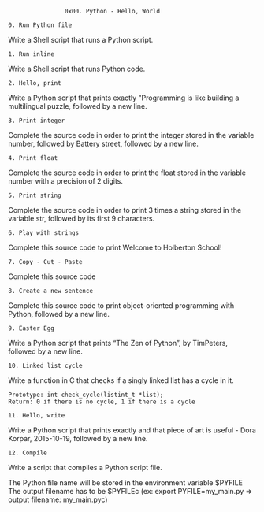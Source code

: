 					0x00. Python - Hello, World

	0. Run Python file

Write a Shell script that runs a Python script.

	1. Run inline

Write a Shell script that runs Python code.

	2. Hello, print

Write a Python script that prints exactly "Programming is like building a multilingual puzzle, followed by a new line.

	3. Print integer

Complete the source code in order to print the integer stored in the variable number, followed by Battery street, followed by a new line.

	4. Print float

Complete the source code in order to print the float stored in the variable number with a precision of 2 digits.

	5. Print string

Complete the source code in order to print 3 times a string stored in the variable str, followed by its first 9 characters.

	6. Play with strings

Complete this source code to print Welcome to Holberton School!

	7. Copy - Cut - Paste

Complete this source code

	8. Create a new sentence


Complete this source code to print object-oriented programming with Python, followed by a new line.

	9. Easter Egg

Write a Python script that prints “The Zen of Python”, by TimPeters, followed by a new line.

	10. Linked list cycle

Write a function in C that checks if a singly linked list has a cycle in it.

    Prototype: int check_cycle(listint_t *list);
    Return: 0 if there is no cycle, 1 if there is a cycle

	11. Hello, write

Write a Python script that prints exactly and that piece of art is useful - Dora Korpar, 2015-10-19, followed by a new line.

	12. Compile

Write a script that compiles a Python script file.

The Python file name will be stored in the environment variable $PYFILE
The output filename has to be $PYFILEc (ex: export PYFILE=my_main.py => output filename: my_main.pyc)
